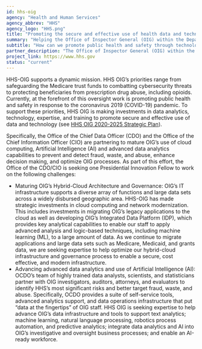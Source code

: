 ```yaml
---
id: hhs-oig
agency: "Health and Human Services"
agency_abbrev: "HHS"
agency_logo: "HHS.png"
title: "Promoting the secure and effective use of health data and technology"
summary: "Helping the Office of Inspector General (OIG) within the Department of Health and Human Services (HHS) advance modern, data-driven audits, evaluations, and investigations to enable effective and efficient oversight over HHS programs well as the health and welfare of the people they serve."
subtitle: "How can we promote public health and safety through technology?"
partner_description: "The Office of Inspector General (OIG) within the Department of Health and Human Services (HHS) promotes the economy, efficiency, effectiveness, and integrity of HHS programs, as well as the health and welfare of the people they serve. Our work provides objective oversight for HHS’s over $1 trillion portfolio of health and human services programs that touch the lives of virtually all Americans. We are trusted guardians, relied upon by taxpayers, HHS officials, and policymakers to ferret out fraud, waste, and abuse and to recommend sound improvements to program operations. We do this with data-driven reviews and investigations, supported with modern auditing, investigative, and evaluative methods. In all we do, we strive to be impactful, innovative, and people-focused."
project_link: https://www.hhs.gov
status: "current"
---
```

HHS-OIG supports a dynamic mission. HHS OIG’s priorities range from safeguarding the Medicare trust funds to combatting cybersecurity threats to protecting beneficiaries from prescription drug abuse, including opioids. Currently, at the forefront of this oversight work is promoting public health and safety in response to the coronavirus 2019 (COVID-19) pandemic. To support these priorities, HHS OIG is making investments in data analytics, technology, expertise, and training to promote secure and effective use of data and technology (see <a href="https://oig.hhs.gov/about-oig/strategic-plan/OIG-Strategic-Plan-2020-2025.pdf">HHS OIG 2020-2025 Strategic Plan</a>).

Specifically, the Office of the Chief Data Officer (CDO) and the Office of the Chief Information Officer (CIO) are partnering to mature OIG’s use of cloud computing, Artificial Intelligence (AI) and advanced data analytics capabilities to prevent and detect fraud, waste, and abuse, enhance decision making, and optimize OIG processes. As part of this effort, the Office of the CDO/CIO is seeking one Presidential Innovation Fellow to work on the following challenges:
<ul>
<li>Maturing OIG’s Hybrid-Cloud Architecture and Governance: OIG’s IT infrastructure supports a diverse array of functions and large data sets across a widely disbursed geographic area. HHS-OIG has made strategic investments in cloud computing and network modernization. This includes investments in migrating OIG’s legacy applications to the cloud as well as developing OIG’s Integrated Data Platform (IDP), which provides key analytical capabilities to enable our staff to apply advanced analysis and logic-based techniques, including machine learning (ML), to a large amount of data. As we continue to migrate applications and large data sets such as Medicare, Medicaid, and grants data, we are seeking expertise to help optimize our hybrid-cloud infrastructure and governance process to enable a secure, cost effective, and modern infrastructure.</li>
<li>Advancing advanced data analytics and use of Artificial Intelligence (AI): OCDO’s team of highly trained data analysts, scientists, and statisticians partner with OIG investigators, auditors, attorneys, and evaluators to identify HHS’s most significant risks and better target fraud, waste, and abuse. Specifically, OCDO provides a suite of self-service tools, advanced analytics support, and data operations infrastructure that put “data at the fingertips” of OIG staff. HHS OIG is seeking expertise to help advance OIG’s data infrastructure and tools to support text analytics; machine learning, natural language processing, robotics process automation, and predictive analytics; integrate data analytics and AI into OIG’s investigative and oversight business processes; and enable an AI-ready workforce.</li>
</ul>

